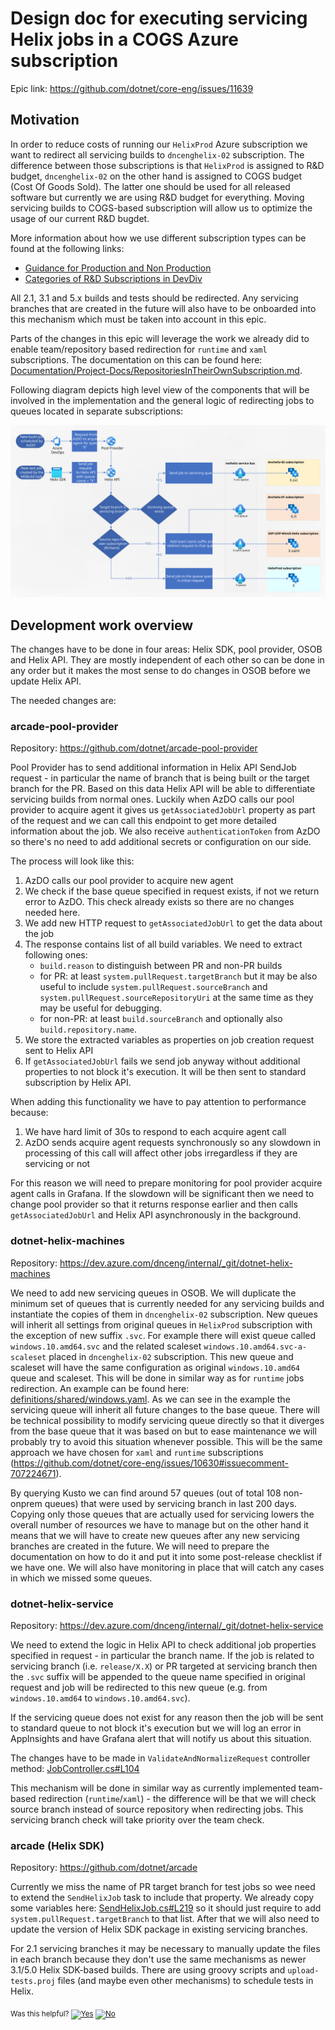 # Design doc for executing servicing Helix jobs in a COGS Azure subscription

Epic link: https://github.com/dotnet/core-eng/issues/11639

## Motivation

In order to reduce costs of running our `HelixProd` Azure subscription we want to redirect all servicing builds to `dncenghelix-02` subscription. The difference between those subscriptions is that `HelixProd` is assigned to R&D budget, `dncenghelix-02` on the other hand is assigned to COGS budget (Cost Of Goods Sold). The latter one should be used for all released software but currently we are using R&D budget for everything. Moving servicing builds to COGS-based subscription will allow us to optimize the usage of our current R&D bugdet.

More information about how we use different subscription types can be found at the following links:
- [Guidance for Production and Non Production](https://dev.azure.com/devdiv/Engineering/_wiki/wikis/CNEKB/7968/Guidance-for-Production-and-Non-Production)
- [Categories of R&D Subscriptions in DevDiv](https://dev.azure.com/devdiv/Engineering/_wiki/wikis/CNEKB/10037/Categories-of-R-D-Subscriptions-in-DevDiv)

All 2.1, 3.1 and 5.x builds and tests should be redirected. Any servicing branches that are created in the future will also have to be onboarded into this mechanism which must be taken into account in this epic.

Parts of the changes in this epic will leverage the work we already did to enable team/repository based redirection for `runtime` and `xaml` subscriptions. The documentation on this can be found here: [Documentation/Project-Docs/RepositoriesInTheirOwnSubscription.md](https://github.com/dotnet/arcade/blob/main/Documentation/Project-Docs/RepositoriesInTheirOwnSubscription.md).

Following diagram depicts high level view of the components that will be involved in the implementation and the general logic of redirecting jobs to queues located in separate subscriptions:

![Design Diagram](ServicingBuildsRedirectDesign.svg)

## Development work overview

The changes have to be done in four areas: Helix SDK, pool provider, OSOB and Helix API. They are mostly independent of each other so can be done in any order but it makes the most sense to do changes in OSOB before we update Helix API.

The needed changes are:

### arcade-pool-provider

Repository: https://github.com/dotnet/arcade-pool-provider

Pool Provider has to send additional information in Helix API SendJob request - in particular the name of branch that is being built or the target branch for the PR. Based on this data Helix API will be able to differentiate servicing builds from normal ones. Luckily when AzDO calls our pool provider to acquire agent it gives us `getAssociatedJobUrl` property as part of the request and we can call this endpoint to get more detailed information about the job. We also receive `authenticationToken` from AzDO so there's no need to add additional secrets or configuration on our side.

The process will look like this:
1. AzDO calls our pool provider to acquire new agent
2. We check if the base queue specified in request exists, if not we return error to AzDO. This check already exists so there are no changes needed here.
3. We add new HTTP request to `getAssociatedJobUrl` to get the data about the job
4. The response contains list of all build variables. We need to extract following ones:
    - `build.reason` to distinguish between PR and non-PR builds
    - for PR: at least `system.pullRequest.targetBranch` but it may be also useful to include `system.pullRequest.sourceBranch` and `system.pullRequest.sourceRepositoryUri` at the same time as they may be useful for debugging.
    - for non-PR: at least `build.sourceBranch` and optionally also `build.repository.name`.
5. We store the extracted variables as properties on job creation request sent to Helix API
6. If `getAssociatedJobUrl` fails we send job anyway without additional properties to not block it's execution. It will be then sent to standard subscription by Helix API.

When adding this functionality we have to pay attention to performance because:
1. We have hard limit of 30s to respond to each acquire agent call
2. AzDO sends acquire agent requests synchronously so any slowdown in processing of this call will affect other jobs irregardless if they are servicing or not

For this reason we will need to prepare monitoring for pool provider acquire agent calls in Grafana. If the slowdown will be significant then we need to change pool provider so that it returns response earlier and then calls `getAssociatedJobUrl` and Helix API asynchronously in the background.

### dotnet-helix-machines

Repository: https://dev.azure.com/dnceng/internal/_git/dotnet-helix-machines

We need to add new servicing queues in OSOB. We will duplicate the minimum set of queues that is currently needed for any servicing builds and instantiate the copies of them in `dncenghelix-02` subscription. New queues will inherit all settings from original queues in `HelixProd` subscription with the exception of new suffix `.svc`. For example there will exist queue called `windows.10.amd64.svc` and the related scaleset `windows.10.amd64.svc-a-scaleset` placed in `dncenghelix-02` subscription. This new queue and scaleset will have the same configuration as original `windows.10.amd64` queue and scaleset. This will be done in similar way as for `runtime` jobs redirection. An example can be found here: [definitions/shared/windows.yaml](https://dev.azure.com/dnceng/internal/_git/dotnet-helix-machines?path=%2Fdefinitions%2Fshared%2Fwindows.yaml&version=GC72af1ddb6e9ff7c7374512ccad6f78e93778066c&line=1754&lineEnd=1756&lineStartColumn=1&lineEndColumn=33&lineStyle=plain&_a=contents). As we can see in the example the servicing queue will inherit all future changes to the base queue. There will be technical possibility to modify servicing queue directly so that it diverges from the base queue that it was based on but to ease maintenance we will probably try to avoid this situation whenever possible. This will be the same approach we have chosen for `xaml` and `runtime` subscriptions (https://github.com/dotnet/core-eng/issues/10630#issuecomment-707224671).

By querying Kusto we can find around 57 queues (out of total 108 non-onprem queues) that were used by servicing branch in last 200 days. Copying only those queues that are actually used for servicing lowers the overall number of resources we have to manage but on the other hand it means that we will have to create new queues after any new servicing branches are created in the future. We will need to prepare the documentation on how to do it and put it into some post-release checklist if we have one. We will also have monitoring in place that will catch any cases in which we missed some queues.

### dotnet-helix-service

Repository: https://dev.azure.com/dnceng/internal/_git/dotnet-helix-service

We need to extend the logic in Helix API to check additional job properties specified in request - in particular the branch name. If the job is related to servicing branch (i.e. `release/X.X`) or PR targeted at servicing branch then the `.svc` suffix will be appended to the queue name specified in original request and job will be redirected to this new queue (e.g. from `windows.10.amd64` to `windows.10.amd64.svc`).

If the servicing queue does not exist for any reason then the job will be sent to standard queue to not block it's execution but we will log an error in AppInsights and have Grafana alert that will notify us about this situation.

The changes have to be made in `ValidateAndNormalizeRequest` controller method: [JobController.cs#L104](https://dev.azure.com/dnceng/internal/_git/dotnet-helix-service?path=%2Fsrc%2FServiceFabric%2FHelix%2FHelixAPI%2FApi%2Fv2019_06_17%2FControllers%2FJobController.cs&version=GBmaster&line=104&lineEnd=105&lineStartColumn=1&lineEndColumn=1&lineStyle=plain&_a=contents) 

This mechanism will be done in similar way as currently implemented team-based redirection (`runtime`/`xaml`) - the difference will be that we will check source branch instead of source repository when redirecting jobs. This servicing branch check will take priority over the team check.

### arcade (Helix SDK)

Repository: https://github.com/dotnet/arcade

Currently we miss the name of PR target branch for test jobs so wee need to extend the `SendHelixJob` task to include that property. We already copy some variables here: [SendHelixJob.cs#L219](https://github.com/dotnet/arcade/blob/d244d21e54bd1778ae68b3ecf676e3c95fffac2e/src/Microsoft.DotNet.Helix/Sdk/SendHelixJob.cs#L219) so it should just require to add `system.pullRequest.targetBranch` to that list. After that we will also need to update the version of Helix SDK package in existing servicing branches.

For 2.1 servicing branches it may be necessary to manually update the files in each branch because they don't use the same mechanisms as newer 3.1/5.0 Helix SDK-based builds. There are using groovy scripts and `upload-tests.proj` files (and maybe even other mechanisms) to schedule tests in Helix.


<!-- Begin Generated Content: Doc Feedback -->
<sub>Was this helpful? [![Yes](https://helix.dot.net/f/ip/5?p=Documentation%5CProject-Docs%5CServicingJobRedirection%5CDesignDocs.md)](https://helix.dot.net/f/p/5?p=Documentation%5CProject-Docs%5CServicingJobRedirection%5CDesignDocs.md) [![No](https://helix.dot.net/f/in)](https://helix.dot.net/f/n/5?p=Documentation%5CProject-Docs%5CServicingJobRedirection%5CDesignDocs.md)</sub>
<!-- End Generated Content-->
